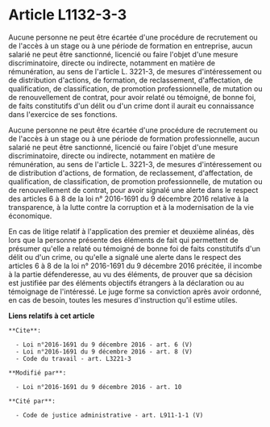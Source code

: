 # Article L1132-3-3

Aucune personne ne peut être écartée d'une procédure de recrutement ou de l'accès à un stage ou à une période de formation en
entreprise, aucun salarié ne peut être sanctionné, licencié ou faire l'objet d'une mesure discriminatoire, directe ou
indirecte, notamment en matière de rémunération, au sens de l'article L. 3221-3, de mesures d'intéressement ou de
distribution d'actions, de formation, de reclassement, d'affectation, de qualification, de classification, de promotion
professionnelle, de mutation ou de renouvellement de contrat, pour avoir relaté ou témoigné, de bonne foi, de faits
constitutifs d'un délit ou d'un crime dont il aurait eu connaissance dans l'exercice de ses fonctions. 

Aucune personne ne peut être écartée d'une procédure de recrutement ou de l'accès à un stage ou à une période de formation
professionnelle, aucun salarié ne peut être sanctionné, licencié ou faire l'objet d'une mesure discriminatoire, directe ou
indirecte, notamment en matière de rémunération, au sens de l'article L. 3221-3, de mesures d'intéressement ou de
distribution d'actions, de formation, de reclassement, d'affectation, de qualification, de classification, de promotion
professionnelle, de mutation ou de renouvellement de contrat, pour avoir signalé une alerte dans le respect des articles 6 à
8 de la loi n° 2016-1691 du 9 décembre 2016 relative à la transparence, à la lutte contre la corruption et à la modernisation
de la vie économique. 

En cas de litige relatif à l'application des premier et deuxième alinéas, dès lors que la personne présente des éléments de
fait qui permettent de présumer qu'elle a relaté ou témoigné de bonne foi de faits constitutifs d'un délit ou d'un crime, ou
qu'elle a signalé une alerte dans le respect des articles 6 à 8 de la loi n° 2016-1691 du 9 décembre 2016 précitée, il
incombe à la partie défenderesse, au vu des éléments, de prouver que sa décision est justifiée par des éléments objectifs
étrangers à la déclaration ou au témoignage de l'intéressé. Le juge forme sa conviction après avoir ordonné, en cas de
besoin, toutes les mesures d'instruction qu'il estime utiles.

**Liens relatifs à cet article**

	**Cite**:

	  - Loi n°2016-1691 du 9 décembre 2016 - art. 6 (V)
	  - Loi n°2016-1691 du 9 décembre 2016 - art. 8 (V)
	  - Code du travail - art. L3221-3

	**Modifié par**:

	  - Loi n°2016-1691 du 9 décembre 2016 - art. 10

	**Cité par**:

	  - Code de justice administrative - art. L911-1-1 (V)
